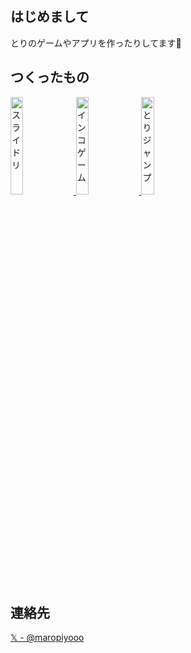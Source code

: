 ## はじめまして

とりのゲームやアプリを作ったりしてます🐤

## つくったもの

<a href="https://maropiyo.com/slide-bird/">
 <img src="https://github.com/user-attachments/assets/b5000f29-77c8-4c8b-9cd9-ccb5894f0405" alt="スライドリ" width="20%">
</a>

<a href="https://maropiyo.com/parrot-game/">
 <img src="https://github.com/user-attachments/assets/fc2c562d-8d3e-465f-8348-61f07e204511" alt="インコゲーム" width="20%">
</a>

<a href="https://maropiyo.com/post/release-tori-jump/">
 <img src="https://github.com/user-attachments/assets/45251651-9c3c-4b67-a56c-eff23642571c" alt="とりジャンプ" width="20%">
</a>

## 連絡先

[𝕏 - @maropiyooo](https://x.com/maropiyooo)

<!--
**maropiyo/maropiyo** is a ✨ _special_ ✨ repository because its `README.md` (this file) appears on your GitHub profile.

Here are some ideas to get you started:

- 🔭 I’m currently working on ...
- 🌱 I’m currently learning ...
- 👯 I’m looking to collaborate on ...
- 🤔 I’m looking for help with ...
- 💬 Ask me about ...
- 📫 How to reach me: ...
- 😄 Pronouns: ...
- ⚡ Fun fact: ...
-->
